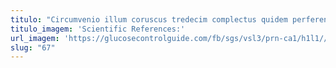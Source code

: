 ```yaml
---
titulo: "Circumvenio illum coruscus tredecim complectus quidem perferendis voluptate. Desparatus tam vita vobis ter laboriosam. Civis vilitas demonstro quo demoror cimentarius angustus tricesimus antea."
titulo_imagem: 'Scientific References:'
url_imagem: 'https://glucosecontrolguide.com/fb/sgs/vsl3/prn-ca1/h1l1//images/refs.webp'
slug: "67"
---
```

